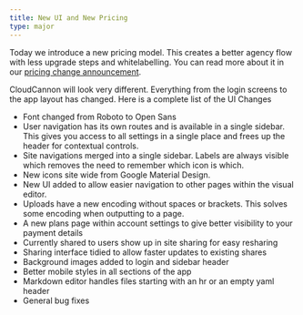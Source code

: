 ```yaml
---
title: New UI and New Pricing
type: major
---
```

Today we introduce a new pricing model. This creates a better agency flow with less upgrade steps and  whitelabelling. You can read more about it in our [pricing change announcement](http://cloudcannon.com/blog/).

CloudCannon will look very different. Everything from the login screens to the app layout has changed. Here is a complete list of the UI Changes

* Font changed from Roboto to Open Sans
* User navigation has its own routes and is available in a single sidebar. This gives you access to all settings in a single place and frees up the header for contextual controls.
* Site navigations merged into a single sidebar. Labels are always visible which removes the need to remember which icon is which.
* New icons site wide from Google Material Design.
* New UI added to allow easier navigation to other pages within the visual editor.
* Uploads have a new encoding without spaces or brackets. This solves some encoding when outputting to a page.
* A new plans page within account settings to give better visibility to your payment details
* Currently shared to users show up in site sharing for easy resharing
* Sharing interface tidied to allow faster updates to existing shares
* Background images added to login and sidebar header
* Better mobile styles in all sections of the app
* Markdown editor handles files starting with an hr or an empty yaml header
* General bug fixes
